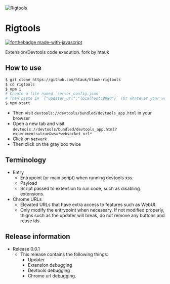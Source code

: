 
![Rigtools](https://i.ibb.co/7S6zMxb/rigtools.png)

# Rigtools
[![forthebadge made-with-javascript](http://ForTheBadge.com/images/badges/made-with-javascript.svg)](https://www.javascript.com/)

Extension/Devtools code execution. fork by htauk
## How to use
```sh
$ git clone https://github.com/htauk/htauk-rigtools 
$ cd rigtools
$ npm i
# Create a file named `server_config.json`
# Then paste in `{"updater_url":"localhost:8080"}` (Or whatever your websocket URL is)
$ npm start
```
- Then visit `devtools://devtools/bundled/devtools_app.html` in your browser
- Open a new tab and visit `devtools://devtools/bundled/devtools_app.html?experiments=true&ws=*websocket url*`
- Click on `Network`
- Then click on the gray box twice

## Terminology
- Entry
  - Entrypoint (or main script) when running devtools xss.
  - Payload
  - Script passed to extension to run code, such as disabling extensions.
- Chrome URLs
  - Elevated URLs that have extra access to features such as WebUI.
  - Only modify the entrypoint when necessary. If not modified properly, thigns such as the updater will break, do not remove any buttons and reuse ids.

## Release information
- Release 0.0.1
  - This release contains the following things:
    - Updater
    - Extension debugging
    - Devtools debugging
    - Chrome url debugging.
